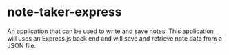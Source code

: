 # note-taker-express
An application that can be used to write and save notes. This application will uses an Express.js back end and will save and retrieve note data from a JSON file.
